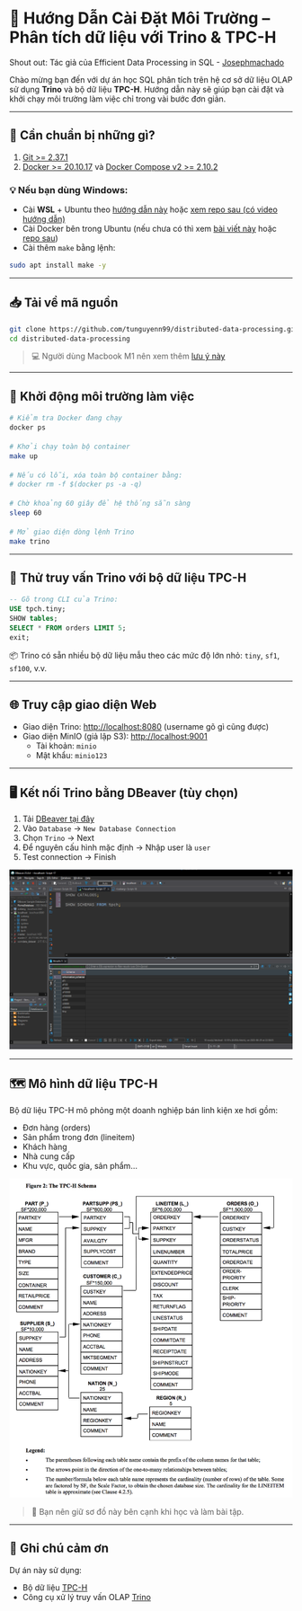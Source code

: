 
# 🚀 Hướng Dẫn Cài Đặt Môi Trường – Phân tích dữ liệu với Trino & TPC-H

Shout out: Tác giả của Efficient Data Processing in SQL - [Josephmachado](https://github.com/josephmachado) 

Chào mừng bạn đến với dự án học SQL phân tích trên hệ cơ sở dữ liệu OLAP sử dụng **Trino** và bộ dữ liệu **TPC-H**. Hướng dẫn này sẽ giúp bạn cài đặt và khởi chạy môi trường làm việc chỉ trong vài bước đơn giản.

---

## 🧰 Cần chuẩn bị những gì?

1. [Git >= 2.37.1](https://github.com/git-guides/install-git)
2. [Docker >= 20.10.17](https://docs.docker.com/engine/install/) và [Docker Compose v2 >= 2.10.2](https://docs.docker.com/compose/)

### 💡 Nếu bạn dùng Windows:
- Cài **WSL** + Ubuntu theo [hướng dẫn này](https://ubuntu.com/tutorials/install-ubuntu-on-wsl2-on-windows-10#1-overview) hoặc [xem repo sau (có video hướng dẫn)](https://github.com/tunguyenn99/ubuntu-install-wsl)
- Cài Docker bên trong Ubuntu (nếu chưa có thì xem [bài viết này](https://www.digitalocean.com/community/tutorials/how-to-install-and-use-docker-on-ubuntu-22-04#step-1-installing-docker) hoặc [repo sau](https://github.com/tunguyenn99?tab=repositories&q=docker&type=&language=&sort=))
- Cài thêm `make` bằng lệnh:

```bash
sudo apt install make -y
```

---

## 📥 Tải về mã nguồn

```bash
git clone https://github.com/tunguyenn99/distributed-data-processing.git
cd distributed-data-processing
```

> 💻 Người dùng Macbook M1 nên xem thêm [lưu ý này](https://github.com/josephmachado/analytical_dp_with_sql/issues/4#issuecomment-1426902080)

---

## 🐳 Khởi động môi trường làm việc

```bash
# Kiểm tra Docker đang chạy
docker ps

# Khởi chạy toàn bộ container
make up

# Nếu có lỗi, xóa toàn bộ container bằng:
# docker rm -f $(docker ps -a -q)

# Chờ khoảng 60 giây để hệ thống sẵn sàng
sleep 60

# Mở giao diện dòng lệnh Trino
make trino
```

---

## 🧪 Thử truy vấn Trino với bộ dữ liệu TPC-H

```sql
-- Gõ trong CLI của Trino:
USE tpch.tiny;
SHOW tables;
SELECT * FROM orders LIMIT 5;
exit;
```

📦 Trino có sẵn nhiều bộ dữ liệu mẫu theo các mức độ lớn nhỏ: `tiny`, `sf1`, `sf100`, v.v.

---

## 🌐 Truy cập giao diện Web

- Giao diện Trino: [http://localhost:8080](http://localhost:8080) (username gõ gì cũng được)
- Giao diện MinIO (giả lập S3): [http://localhost:9001](http://localhost:9001)  
  - Tài khoản: `minio`  
  - Mật khẩu: `minio123`

---

## 🖥️ Kết nối Trino bằng DBeaver (tùy chọn)

1. Tải [DBeaver tại đây](https://dbeaver.io/)
2. Vào `Database` → `New Database Connection`
3. Chọn `Trino` → Next
4. Để nguyên cấu hình mặc định → Nhập user là `user`
5. Test connection → Finish

![DBeaver](./images/01_dbeaver-connect.png)

---

## 🗺️ Mô hình dữ liệu TPC-H

Bộ dữ liệu TPC-H mô phỏng một doanh nghiệp bán linh kiện xe hơi gồm:

- Đơn hàng (orders)
- Sản phẩm trong đơn (lineitem)
- Khách hàng
- Nhà cung cấp
- Khu vực, quốc gia, sản phẩm...

![TPC-H data model](./images/02_tpch-schema.png)

> 📌 Bạn nên giữ sơ đồ này bên cạnh khi học và làm bài tập.

---

## 🙌 Ghi chú cảm ơn

Dự án này sử dụng:

- Bộ dữ liệu [TPC-H](https://www.tpc.org/tpch/)
- Công cụ xử lý truy vấn OLAP [Trino](https://trino.io/)

